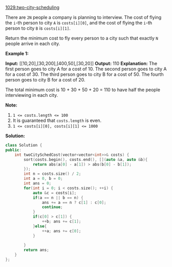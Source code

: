 [1029.two-city-scheduling](https://leetcode.com/problems/two-city-scheduling/)  

There are `2N` people a company is planning to interview. The cost of flying the `i`\-th person to city `A` is `costs[i][0]`, and the cost of flying the `i`\-th person to city `B` is `costs[i][1]`.

Return the minimum cost to fly every person to a city such that exactly `N` people arrive in each city.

**Example 1:**

**Input:** \[\[10,20\],\[30,200\],\[400,50\],\[30,20\]\]
**Output:** 110
**Explanation:** 
The first person goes to city A for a cost of 10.
The second person goes to city A for a cost of 30.
The third person goes to city B for a cost of 50.
The fourth person goes to city B for a cost of 20.

The total minimum cost is 10 + 30 + 50 + 20 = 110 to have half the people interviewing in each city.

**Note:**

1.  `1 <= costs.length <= 100`
2.  It is guaranteed that `costs.length` is even.
3.  `1 <= costs[i][0], costs[i][1] <= 1000`  



**Solution:**  

```cpp
class Solution {
public:
    int twoCitySchedCost(vector<vector<int>>& costs) {
        sort(costs.begin(), costs.end(), [](auto &a, auto &b){
            return abs(a[0] - a[1]) > abs(b[0] - b[1]);
        });
        int n = costs.size() / 2;
        int a = 0, b = 0;
        int ans = 0;
        for(int i = 0; i < costs.size(); ++i) {
            auto &c = costs[i];
            if(a == n || b == n) {
                ans += a == n ? c[1] : c[0];
                continue;
            }
            if(c[0] > c[1]) {
                ++b; ans += c[1];
            }else{
                ++a; ans += c[0];
            }
                
        }
        return ans;
    }
};
```
      